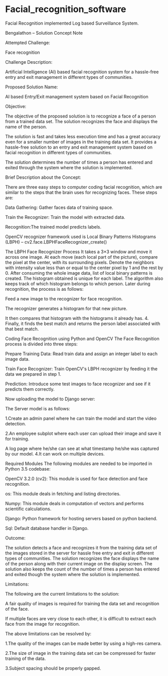 # Facial_recognition_software
Facial Recognition implemented Log based Surveillance System.

Bengalathon – Solution Concept Note

Attempted Challenge:

Face recognition

Challenge Description:

Artificial Intelligence (AI) based facial recognition system for a hassle-free entry and exit management in different types of communities.

Proposed Solution Name:

AI based Entry/Exit management system based on Facial Recognition

Objective:

The objective of the proposed solution is to recognize a face of a person from a trained data set. The solution recognizes the face and displays the name of the person.

The solution is fast and takes less execution time and has a great accuracy even for a smaller number of images in the training data set. It provides a hassle-free solution to an entry and exit management system based on facial recognition in different types of communities.

The solution determines the number of times a person has entered and exited through the system where the solution is implemented.

Brief Description about the Concept:

There are three easy steps to computer coding facial recognition, which are similar to the steps that the brain uses for recognizing faces. These steps are:

Data Gathering: Gather faces data of training space.

Train the Recognizer: Train the model with extracted data.

Recognition:The trained model predicts labels.

OpenCV recognizer framework used is Local Binary Patterns Histograms (LBPH) – cv2.face.LBPHFaceRecognizer_create()

The LBPH Face Recognizer Process It takes a 3×3 window and move it across one image. At each move (each local part of the picture), compare the pixel at the center, with its surrounding pixels. Denote the neighbors with intensity value less than or equal to the center pixel by 1 and the rest by 0. After consuming the whole image data, list of local binary patterns is created. The histogram obtained is unique for each label. The algorithm also keeps track of which histogram belongs to which person. Later during recognition, the process is as follows:

Feed a new image to the recognizer for face recognition.

The recognizer generates a histogram for that new picture.

It then compares that histogram with the histograms it already has. 4. Finally, it finds the best match and returns the person label associated with that best match.

Coding Face Recognition using Python and OpenCV The Face Recognition process is divided into three steps:

Prepare Training Data: Read train data and assign an integer label to each image data.

Train Face Recognizer: Train OpenCV's LBPH recognizer by feeding it the data we prepared in step 1.

Prediction: Introduce some test images to face recognizer and see if it predicts them correctly.

Now uploading the model to Django server:

The Server model is as follows:

1.Create an admin panel where he can train the model and start the video detection.

2.An employee subplot where each user can upload their image and save it for training.

A log page where he/she can see at what timestamp he/she was captured by our model.
4.It can work on multiple devices.

Required Modules The following modules are needed to be imported in Python 3.5 codebase:

OpenCV 3.2.0 (cv2): This module is used for face detection and face recognition.

os: This module deals in fetching and listing directories.

Numpy: This module deals in computation of vectors and performs scientific calculations.

Django: Python framework for hosting servers based on python backend.

Sql: Default database handler in Django.

Outcome:

The solution detects a face and recognizes it from the training data set of the images stored in the server for hassle free entry and exit in different types of communities. The solution recognizes the face displays the name of the person along with their current image on the display screen. The solution also keeps the count of the number of times a person has entered and exited though the system where the solution is implemented.

Limitations:

The following are the current limitations to the solution:

A fair quality of images is required for training the data set and recognition of the face.

If multiple faces are very close to each other, it is difficult to extract each face from the image for recognition.

The above limitations can be resolved by:

1.The quality of the images can be made better by using a high-res camera.

2.The size of image in the training data set can be compressed for faster training of the data.

3.Subject spacing should be properly gapped.
